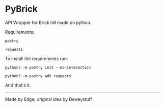 # PyBrick
API Wrapper for Brick hill made on python.


Requirements:
```
poetry

requests
```

To install the requirements run:
```
python3 -m poetry init --no-interaction
```
`python3 -m poetry add requests`

And that's it.

----

Made by Edge, original idea by Deweystuff


